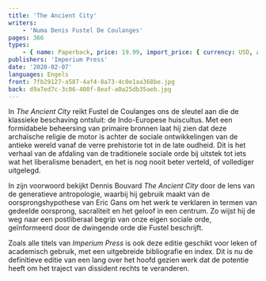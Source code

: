 ```yaml
---
title: 'The Ancient City'
writers:
    - 'Numa Denis Fustel De Coulanges'
pages: 366
types:
    - { name: Paperback, price: 19.99, import_price: { currency: USD, amount: 18.7 }, isbn: 978-0-648690-54-2 }
publishers: 'Imperium Press'
date: '2020-02-07'
languages: Engels
front: 7fb29127-a587-4af4-8a73-4c0e1aa368be.jpg
back: d9a7ed7c-3c06-400f-8eaf-a0a25db35aeb.jpg
---
```


In *The Ancient City* reikt Fustel de Coulanges ons de sleutel aan die de klassieke beschaving ontsluit: de Indo-Europese huiscultus. Met een formidabele beheersing van primaire bronnen laat hij zien dat deze archaïsche religie de motor is achter de sociale ontwikkelingen van de antieke wereld vanaf de verre prehistorie tot in de late oudheid. Dit is het verhaal van de afdaling van de traditionele sociale orde bij uitstek tot iets wat het liberalisme benadert, en het is nog nooit beter verteld, of vollediger uitgelegd.

In zijn voorwoord bekijkt Dennis Bouvard *The Ancient City* door de lens van de generatieve antropologie, waarbij hij gebruik maakt van de oorsprongshypothese van Eric Gans om het werk te verklaren in termen van gedeelde oorsprong, sacraliteit en het geloof in een centrum. Zo wijst hij de weg naar een postliberaal begrip van onze eigen sociale orde, geïnformeerd door de dwingende orde die Fustel beschrijft.

Zoals alle titels van *Imperium Press* is ook deze editie geschikt voor leken of academisch gebruik, met een uitgebreide bibliografie en index. Dit is nu de definitieve editie van een lang over het hoofd gezien werk dat de potentie heeft om het traject van dissident rechts te veranderen.
